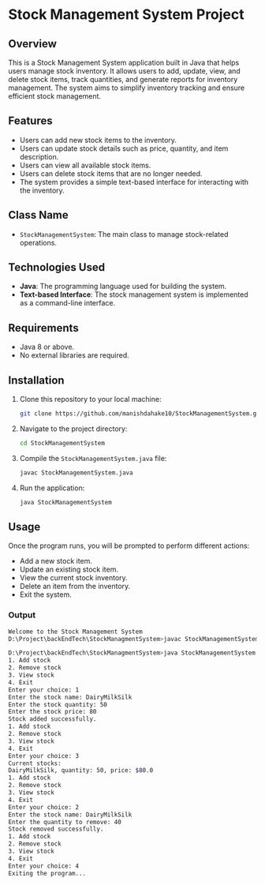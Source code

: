 # Stock Management System Project

## Overview
This is a Stock Management System application built in Java that helps users manage stock inventory. It allows users to add, update, view, and delete stock items, track quantities, and generate reports for inventory management. The system aims to simplify inventory tracking and ensure efficient stock management.

## Features
- Users can add new stock items to the inventory.
- Users can update stock details such as price, quantity, and item description.
- Users can view all available stock items.
- Users can delete stock items that are no longer needed.
- The system provides a simple text-based interface for interacting with the inventory.

## Class Name
- `StockManagementSystem`: The main class to manage stock-related operations.

## Technologies Used
- **Java**: The programming language used for building the system.
- **Text-based Interface**: The stock management system is implemented as a command-line interface.

## Requirements
- Java 8 or above.
- No external libraries are required.

## Installation
1. Clone this repository to your local machine:
    ```bash
    git clone https://github.com/manishdahake10/StockManagementSystem.git
    ```

2. Navigate to the project directory:
    ```bash
    cd StockManagementSystem
    ```

3. Compile the `StockManagementSystem.java` file:
    ```bash
    javac StockManagementSystem.java
    ```

4. Run the application:
    ```bash
    java StockManagementSystem
    ```

## Usage
Once the program runs, you will be prompted to perform different actions:
- Add a new stock item.
- Update an existing stock item.
- View the current stock inventory.
- Delete an item from the inventory.
- Exit the system.

### Output
```bash
Welcome to the Stock Management System
D:\Project\backEndTech\StockManagmentSystem>javac StockManagementSystem.java

D:\Project\backEndTech\StockManagmentSystem>java StockManagementSystem
1. Add stock
2. Remove stock
3. View stock
4. Exit
Enter your choice: 1
Enter the stock name: DairyMilkSilk
Enter the stock quantity: 50
Enter the stock price: 80
Stock added successfully.
1. Add stock
2. Remove stock
3. View stock
4. Exit
Enter your choice: 3
Current stocks:
DairyMilkSilk, quantity: 50, price: $80.0
1. Add stock
2. Remove stock
3. View stock
4. Exit
Enter your choice: 2
Enter the stock name: DairyMilkSilk
Enter the quantity to remove: 40
Stock removed successfully.
1. Add stock
2. Remove stock
3. View stock
4. Exit
Enter your choice: 4
Exiting the program...
